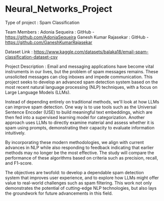 # Neural_Networks_Project

Type of project : Spam Classification 

Team Members :
Adonia Sequeira        : GitHub - https://github.com/AdoniaSequeira
Ganesh Kumar Rajasekar : GitHub - https://github.com/GaneshKumarRajasekar
              
Dataset Link : https://www.kaggle.com/datasets/balaka18/email-spam-classification-dataset-csv

Project Description : 
Email and messaging applications have become vital instruments in our lives, but the problem of spam messages remains. These unsolicited messages can clog inboxes and impede communication. This project seeks to develop an advanced spam detection system based on the most recent natural language processing (NLP) techniques, with a focus on Large Language Models (LLMs).

Instead of depending entirely on traditional methods, we'll look at how LLMs can improve spam detection. One way is to use tools such as the Universal Sentence Encoder (USE) to build meaningful text embeddings, which are then fed into a supervised learning model for categorization. Another approach uses LLMs to directly examine material and assess whether it is spam using prompts, demonstrating their capacity to evaluate information intuitively.

By incorporating these modern methodologies, we align with current advances in NLP while also responding to feedback indicating that earlier methods may no longer be the most effective. The study will compare the performance of these algorithms based on criteria such as precision, recall, and F1-score.

The objectives are twofold: to develop a dependable spam detection system that improves user experience, and to explore how LLMs might offer value to real-world challenges such as spam filtering. This work not only demonstrates the potential of cutting-edge NLP technologies, but also lays the groundwork for future advancements in this field.
